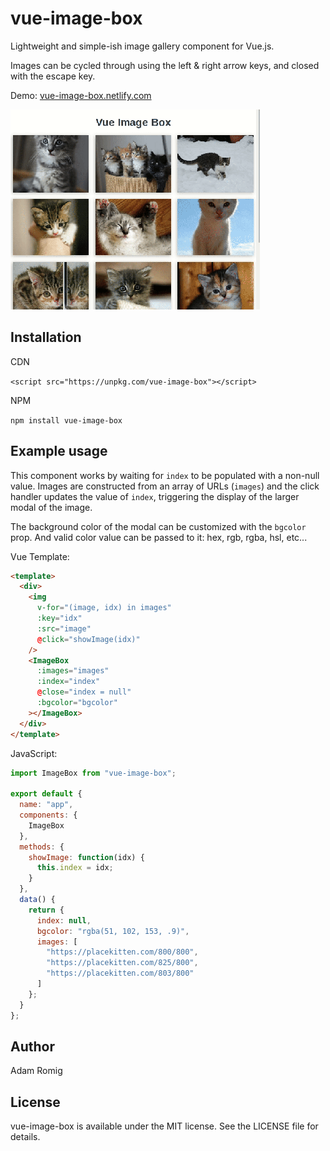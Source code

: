 # vue-image-box

Lightweight and simple-ish image gallery component for Vue.js.

Images can be cycled through using the left & right arrow keys, and closed with the escape key.

Demo: [vue-image-box.netlify.com](https://vue-image-box.netlify.com)

![Demo Gif](images/vue-image-box_demo.gif)

## Installation

CDN

`<script src="https://unpkg.com/vue-image-box"></script>`

NPM

`npm install vue-image-box`

## Example usage

This component works by waiting for `index` to be populated with a non-null value. Images are constructed from an array of URLs (`images`) and the click handler updates the value of `index`, triggering the display of the larger modal of the image.

The background color of the modal can be customized with the `bgcolor` prop. And valid color value can be passed to it: hex, rgb, rgba, hsl, etc...

Vue Template:

```html
<template>
  <div>
    <img
      v-for="(image, idx) in images"
      :key="idx"
      :src="image"
      @click="showImage(idx)"
    />
    <ImageBox
      :images="images"
      :index="index"
      @close="index = null"
      :bgcolor="bgcolor"
    ></ImageBox>
  </div>
</template>
```

JavaScript:

```javascript
import ImageBox from "vue-image-box";

export default {
  name: "app",
  components: {
    ImageBox
  },
  methods: {
    showImage: function(idx) {
      this.index = idx;
    }
  },
  data() {
    return {
      index: null,
      bgcolor: "rgba(51, 102, 153, .9)",
      images: [
        "https://placekitten.com/800/800",
        "https://placekitten.com/825/800",
        "https://placekitten.com/803/800"
      ]
    };
  }
};
```

## Author

Adam Romig

## License

vue-image-box is available under the MIT license. See the LICENSE file for details.
